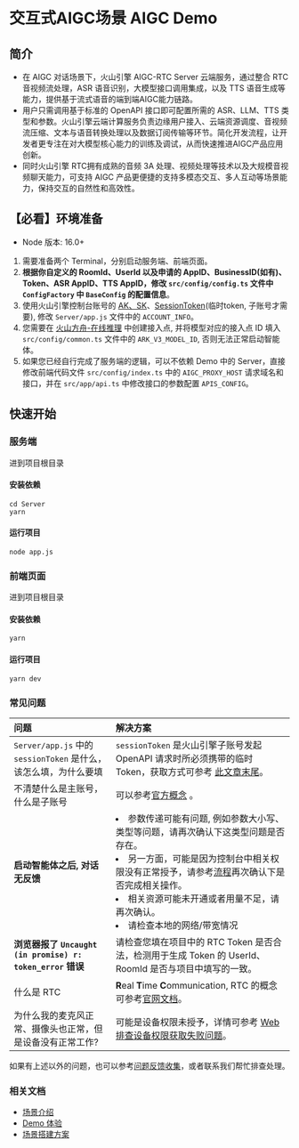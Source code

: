 # 交互式AIGC场景 AIGC Demo

## 简介
- 在 AIGC 对话场景下，火山引擎 AIGC-RTC Server 云端服务，通过整合 RTC 音视频流处理，ASR 语音识别，大模型接口调用集成，以及 TTS 语音生成等能力，提供基于流式语音的端到端AIGC能力链路。
- 用户只需调用基于标准的 OpenAPI 接口即可配置所需的 ASR、LLM、TTS 类型和参数。火山引擎云端计算服务负责边缘用户接入、云端资源调度、音视频流压缩、文本与语音转换处理以及数据订阅传输等环节。简化开发流程，让开发者更专注在对大模型核心能力的训练及调试，从而快速推进AIGC产品应用创新。     
- 同时火山引擎 RTC拥有成熟的音频 3A 处理、视频处理等技术以及大规模音视频聊天能力，可支持 AIGC 产品更便捷的支持多模态交互、多人互动等场景能力，保持交互的自然性和高效性。 

## 【必看】环境准备
- Node 版本: 16.0+
1. 需要准备两个 Terminal，分别启动服务端、前端页面。
2. **根据你自定义的 
RoomId、UserId 以及申请的 AppID、BusinessID(如有)、Token、ASR AppID、TTS AppID，修改 `src/config/config.ts` 文件中 `ConfigFactory` 中 `BaseConfig` 的配置信息**。
3. 使用火山引擎控制台账号的 [AK、SK](https://console.volcengine.com/iam/keymanage)、[SessionToken](https://www.volcengine.com/docs/6348/1315561#sub)(临时token, 子账号才需要), 修改 `Server/app.js` 文件中的 `ACCOUNT_INFO`。
4. 您需要在 [火山方舟-在线推理](https://console.volcengine.com/ark/region:ark+cn-beijing/endpoint?config=%7B%7D) 中创建接入点, 并将模型对应的接入点 ID 填入 `src/config/common.ts` 文件中的 `ARK_V3_MODEL_ID`, 否则无法正常启动智能体。
5. 如果您已经自行完成了服务端的逻辑，可以不依赖 Demo 中的 Server，直接修改前端代码文件 `src/config/index.ts` 中的 `AIGC_PROXY_HOST` 请求域名和接口，并在 `src/app/api.ts` 中修改接口的参数配置 `APIS_CONFIG`。

## 快速开始
### 服务端
进到项目根目录
#### 安装依赖
```shell
cd Server
yarn
```
#### 运行项目
```shell
node app.js
```

### 前端页面
进到项目根目录
#### 安装依赖
```shell
yarn
```
#### 运行项目
```shell
yarn dev
```

### 常见问题
| 问题 | 解决方案 |
| :-- | :-- |
| `Server/app.js` 中的 `sessionToken` 是什么，该怎么填，为什么要填 | `sessionToken` 是火山引擎子账号发起 OpenAPI 请求时所必须携带的临时 Token，获取方式可参考 [此文章末尾](https://www.volcengine.com/docs/6348/1315561)。 |
| 不清楚什么是主账号，什么是子账号 | 可以参考[官方概念](https://www.volcengine.com/docs/6257/64963?hyperlink_open_type=lark.open_in_browser) 。|
| **启动智能体之后, 对话无反馈** | <li>参数传递可能有问题, 例如参数大小写、类型等问题，请再次确认下这类型问题是否存在。</li><li>另一方面，可能是因为控制台中相关权限没有正常授予，请参考[流程](https://www.volcengine.com/docs/6348/1315561)再次确认下是否完成相关操作。</li><li>相关资源可能未开通或者用量不足，请再次确认。</li><li>请检查本地的网络/带宽情况</li> |
| **浏览器报了 `Uncaught (in promise) r: token_error` 错误** | 请检查您填在项目中的 RTC Token 是否合法，检测用于生成 Token 的 UserId、RoomId 是否与项目中填写的一致。 |
| 什么是 RTC | **R**eal **T**ime **C**ommunication, RTC 的概念可参考[官网文档](https://www.volcengine.com/docs/6348/66812)。 |
| 为什么我的麦克风正常、摄像头也正常，但是设备没有正常工作? | 可能是设备权限未授予，详情可参考 [Web 排查设备权限获取失败问题](https://www.volcengine.com/docs/6348/1356355)。 |

如果有上述以外的问题，也可以参考[问题反馈收集](https://bytedance.larkoffice.com/docx/FM51drJNFoSFcAxciXYcZkpmnBl)，或者联系我们帮忙排查处理。

### 相关文档
- [场景介绍](https://www.volcengine.com/docs/6348/1310537)
- [Demo 体验](https://www.volcengine.com/docs/6348/1310559)
- [场景搭建方案](https://www.volcengine.com/docs/6348/1310560)

